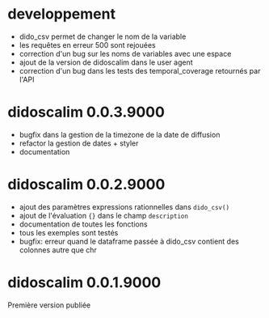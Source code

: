 # developpement

* dido_csv permet de changer le nom de la variable
* les requêtes en erreur 500 sont rejouées
* correction d'un bug sur les noms de variables avec une espace
* ajout de la version de didoscalim dans le user agent
* correction d'un bug dans les tests des temporal_coverage retournés par l'API

# didoscalim 0.0.3.9000

* bugfix dans la gestion de la timezone de la date de diffusion
* refactor la gestion de dates + styler
* documentation

# didoscalim 0.0.2.9000

* ajout des paramètres expressions rationnelles dans `dido_csv()`
* ajout de l'évaluation `{}` dans le champ `description`
* documentation de toutes les fonctions
* tous les exemples sont testés
* bugfix: erreur quand le dataframe passée à dido_csv contient des colonnes autre que chr

# didoscalim 0.0.1.9000

Première version publiée
